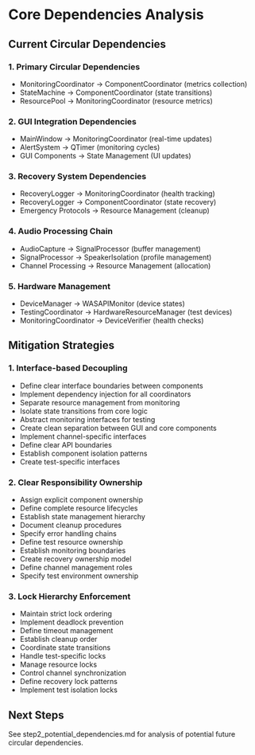 # Core Dependencies Analysis

## Current Circular Dependencies

### 1. Primary Circular Dependencies
- MonitoringCoordinator → ComponentCoordinator (metrics collection)
- StateMachine → ComponentCoordinator (state transitions)
- ResourcePool → MonitoringCoordinator (resource metrics)

### 2. GUI Integration Dependencies
- MainWindow → MonitoringCoordinator (real-time updates)
- AlertSystem → QTimer (monitoring cycles)
- GUI Components → State Management (UI updates)

### 3. Recovery System Dependencies
- RecoveryLogger → MonitoringCoordinator (health tracking)
- RecoveryLogger → ComponentCoordinator (state recovery)
- Emergency Protocols → Resource Management (cleanup)

### 4. Audio Processing Chain
- AudioCapture → SignalProcessor (buffer management)
- SignalProcessor → SpeakerIsolation (profile management)
- Channel Processing → Resource Management (allocation)

### 5. Hardware Management
- DeviceManager → WASAPIMonitor (device states)
- TestingCoordinator → HardwareResourceManager (test devices)
- MonitoringCoordinator → DeviceVerifier (health checks)

## Mitigation Strategies

### 1. Interface-based Decoupling
- Define clear interface boundaries between components
- Implement dependency injection for all coordinators
- Separate resource management from monitoring
- Isolate state transitions from core logic
- Abstract monitoring interfaces for testing
- Create clean separation between GUI and core components
- Implement channel-specific interfaces
- Define clear API boundaries
- Establish component isolation patterns
- Create test-specific interfaces

### 2. Clear Responsibility Ownership
- Assign explicit component ownership
- Define complete resource lifecycles
- Establish state management hierarchy
- Document cleanup procedures
- Specify error handling chains
- Define test resource ownership
- Establish monitoring boundaries
- Create recovery ownership model
- Define channel management roles
- Specify test environment ownership

### 3. Lock Hierarchy Enforcement
- Maintain strict lock ordering
- Implement deadlock prevention
- Define timeout management
- Establish cleanup order
- Coordinate state transitions
- Handle test-specific locks
- Manage resource locks
- Control channel synchronization
- Define recovery lock patterns
- Implement test isolation locks

## Next Steps
See step2_potential_dependencies.md for analysis of potential future circular dependencies.
